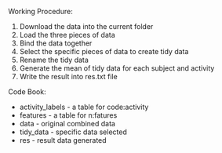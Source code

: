 Working Procedure:
1. Download the data into the current folder
2. Load the three pieces of data
3. Bind the data together
4. Select the specific pieces of data to create tidy data
5. Rename the tidy data
6. Generate the mean of tidy data for each subject and activity
7. Write the result into res.txt file

Code Book:
- activity_labels - a table for code:activity
- features - a table for n:fatures
- data - original combined data
- tidy_data - specific data selected
- res - result data generated